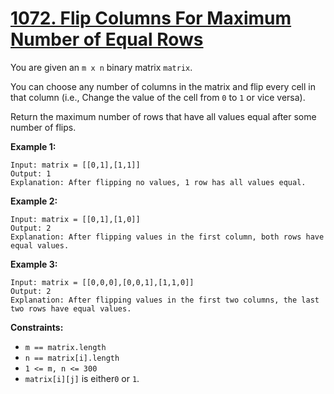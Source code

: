 # [1072. Flip Columns For Maximum Number of Equal Rows](https://leetcode.com/problems/flip-columns-for-maximum-number-of-equal-rows/description/?envType=daily-question&envId=2024-11-22)

You are given an `m x n` binary matrix `matrix`.

You can choose any number of columns in the matrix and flip every cell in that column (i.e., Change the value of the cell from `0` to `1` or vice versa).

Return the maximum number of rows that have all values equal after some number of flips.

**Example 1:** 

```
Input: matrix = [[0,1],[1,1]]
Output: 1
Explanation: After flipping no values, 1 row has all values equal.
```

**Example 2:** 

```
Input: matrix = [[0,1],[1,0]]
Output: 2
Explanation: After flipping values in the first column, both rows have equal values.
```

**Example 3:** 

```
Input: matrix = [[0,0,0],[0,0,1],[1,1,0]]
Output: 2
Explanation: After flipping values in the first two columns, the last two rows have equal values.
```

**Constraints:** 

- `m == matrix.length`
- `n == matrix[i].length`
- `1 <= m, n <= 300`
- `matrix[i][j]` is either`0` or `1`.